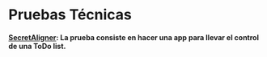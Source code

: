 # Pruebas Técnicas
#### [SecretAligner](https://github.com/ONsistems/pruebas-tecnicas/tree/main/secretaligner): La prueba consiste en hacer una app para llevar el control de una ToDo list.
 
